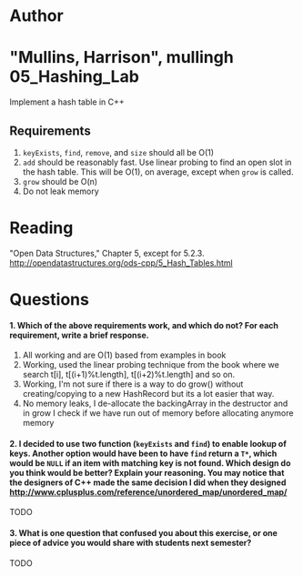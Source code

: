 Author
==========
"Mullins, Harrison", mullingh
05_Hashing_Lab
==============

Implement a hash table in C++

Requirements
------------

1. `keyExists`, `find`, `remove`, and `size` should all be O(1)
2. `add` should be reasonably fast. Use linear probing to find an open slot in the hash table. This will be O(1), on average, except when `grow` is called.
3. `grow` should be O(n)
4. Do not leak memory


Reading
=======
"Open Data Structures," Chapter 5, except for 5.2.3. http://opendatastructures.org/ods-cpp/5_Hash_Tables.html

Questions
=========

#### 1. Which of the above requirements work, and which do not? For each requirement, write a brief response.

1. All working and are O(1) based from examples in book
2. Working, used the linear probing technique from the book where we search t[i], t[(i+1)%t.length], t[(i+2)%t.length] and so on.
3. Working, I'm not sure if there is a way to do grow() without creating/copying to a new HashRecord but its a lot easier that way.
4. No memory leaks, I de-allocate the backingArray in the destructor and in grow I check if we have run out of memory before allocating anymore memory

#### 2. I decided to use two function (`keyExists` and `find`) to enable lookup of keys. Another option would have been to have `find` return a `T*`, which would be `NULL` if an item with matching key is not found. Which design do you think would be better? Explain your reasoning. You may notice that the designers of C++ made the same decision I did when they designed http://www.cplusplus.com/reference/unordered_map/unordered_map/

TODO

#### 3. What is one question that confused you about this exercise, or one piece of advice you would share with students next semester?

TODO